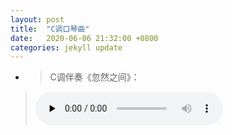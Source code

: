 ```yaml
---
layout: post
title:  "C调口琴曲"
date:   2020-06-06 21:32:00 +0800
categories: jekyll update
---
```



+  >  C调伴奏《忽然之间》：
> <audio id="audio" controls="" preload="none"><source id="mp3" src="https://onedrive.gimhoy.com/1drv/aHR0cHM6Ly8xZHJ2Lm1zL3UvcyFBb213UmVFb1J6XzNnc3BkTXlDZGVpcWM1X0ZFcHc/ZT12R0dzVHI=.mp3"></audio>

